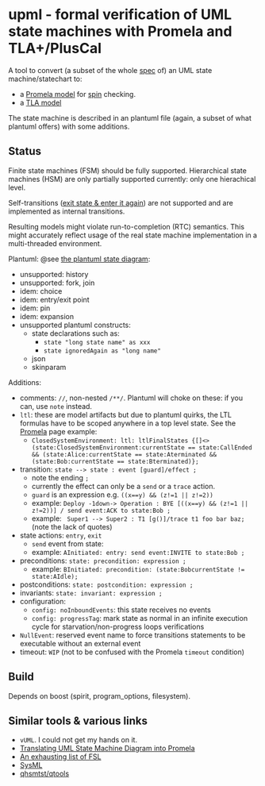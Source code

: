 # upml - formal verification of UML state machines with Promela and TLA+/PlusCal

A tool to convert (a subset of the whole [spec](https://www.omg.org/spec/UML/2.5.1/PDF) of) an UML state machine/statechart to:
- a [Promela model](README.spin.md) for [spin](https://github.com/nimble-code/Spin) checking. 
- a [TLA model](README.tla.md)

The state machine is described in an plantuml file (again, a subset of what plantuml offers) with some additions.

## Status

Finite state machines (FSM) should be fully supported. Hierarchical state machines (HSM) are only partially supported currently: only one hierachical level.

Self-transitions ([exit state & enter it again](doc/uml.md)) are not supported and are implemented as internal transitions.

Resulting models might violate run-to-completion (RTC) semantics. This might accurately reflect usage of the real state machine implementation in a multi-threaded environment.

Plantuml: @see [the plantuml state diagram](https://plantuml.com/state-diagram):

- unsupported: history
- unsupported: fork, join
- idem: choice
- idem: entry/exit point
- idem: pin
- idem: expansion
- unsupported plantuml constructs:
  - state declarations such as:
    - ```state "long state name" as xxx``` 
    - ```state ignoredAgain as "long name"```
  - json
  - skinparam

Additions:
- comments: ```//```, non-nested ```/**/```. Plantuml will choke on these: if you can, use ```note``` instead.
- ```ltl```: these are model artifacts but due to plantuml quirks, the LTL formulas have to be scoped anywhere in a top level state. See the [Promela](README.spin.md#sip-stuff) page example:
  - ```ClosedSystemEnvironment: ltl: ltlFinalStates {[]<>(state:ClosedSystemEnvironment:currentState == state:CallEnded && (state:Alice:currentState == state:Aterminated && (state:Bob:currentState == state:Bterminated)};```
- transition: ```state --> state : event [guard]/effect ;```
  - note the ending ```;```
  - currently the effect can only be a ```send``` or a ```trace``` action.
  - ```guard``` is an expression e.g. ```((x==y) && (z!=1 || z!=2))```
  - example: ```Deploy -1down-> Operation : BYE [((x==y) && (z!=1 || z!=2))] / send event:ACK to state:Bob ; ```
  - example: ```  Super1 --> Super2 : T1 [g()]/trace t1 foo bar baz; ``` (note the lack of quotes)
- state actions: ```entry```, ```exit```
  - ```send``` event from state:
  - example: ```AInitiated: entry: send event:INVITE to state:Bob ;```
- preconditions: ```state: precondition: expression ; ```
    - example: ```BInitiated: precondition: (state:BobcurrentState != state:AIdle);```
- postconditions: ```state: postcondition: expression ;```
- invariants: ```state: invariant: expression ;```
- configuration:
  - ```config: noInboundEvents```: this state receives no events
  - ```config: progressTag```: mark state as normal in an infinite execution cycle for starvation/non-progress loops verifications
- ```NullEvent```: reserved event name to force transitions statements to be executable without an external event
- timeout: ```WIP``` (not to be confused with the Promela ```timeout``` condition)

## Build

Depends on boost (spirit, program_options, filesystem).

## Similar tools & various links

- ```vUML```. I could not get my hands on it.
- [Translating UML State Machine Diagram into Promela](https://www.iaeng.org/publication/IMECS2017/IMECS2017_pp512-516.pdf)
- [An exhausting list of FSL](https://buttondown.email/hillelwayne/archive/formal-specification-languages/)
- [SysML](https://sysml.org/)
- [qhsmtst/qtools](https://www.state-machine.com/qtools/qutest_qhsm.html)

